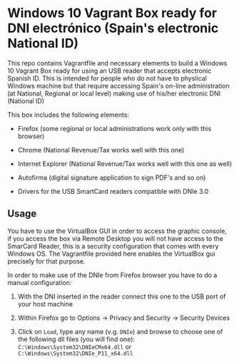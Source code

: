 # Windows 10 Vagrant Box ready for DNI electrónico (Spain's electronic National ID)

This repo contains Vagrantfile and necessary elements to build a Windows 10 Vagrant Box ready for using an USB reader that accepts electronic Spanish ID. This is intended for people who do not have to physlical Windows machine but that require accessing Spain's on-line administration (at National, Regional or local level) making use of his/her electronic DNI (National ID)

This box includes the following elements:

* Firefox (some regional or local administrations work only with this browser)

* Chrome (National Revenue/Tax works well with this one)

* Internet Explorer (National Revenue/Tax works well with this one as well)

* Autofirma (digital signature application to sign PDF's and so on)

* Drivers for the USB SmartCard readers compatible with DNIe 3.0

## Usage

You have to use the VirtualBox GUI in order to access the graphic console, if you access the box via Remote Desktop you will not have access to the SmarCard Reader, this is a security configuration that comes with every Windows OS. The Vagrantfile provided here enables the VirtualBox gui precisely for that purpose.

In order to make use of the DNIe from Firefox browser you have to do a manual configuration:

1. With the DNI inserted in the reader connect this one to the USB port of your host machine

2. Within Firefox go to Options -> Privacy and Security -> Security Devices

3. Click on `Load`, type any name (v.g. `DNIe`) and browse to choose one of the following dll files (you will find one): `C:\Windows\System32\DNIeCMx64.dll` or `C:\Windows\System32\DNIe_P11_x64.dll`
